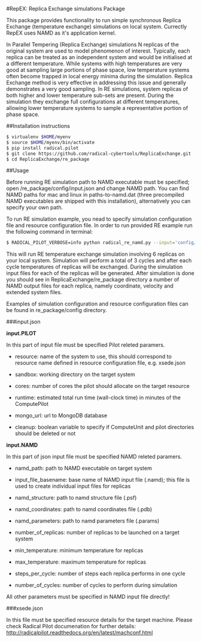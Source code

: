#RepEX: Replica Exchange simulations Package

This package provides functionality to run simple synchronous Replica Exchange (temperature exchange) simulations on local system. Currectly RepEX uses NAMD as it's application kernel.   

In Parallel Tempering (Replica Exchange) simulations N replicas of the original system are used to model phenomenon of interest. Typically, each replica can be treated as an independent system and would be initialised at a different temperature. While systems with high temperatures are very good at  sampling large portions of phase space, low temperature systems often become trapped in local energy minima during the simulation. Replica Exchange method is very effective in addressing this issue and generally demonstrates a very good sampling. In RE simulations, system replicas of both higher and lower temperature sub-sets are present. During the simulation they exchange full configurations at different temperatures, allowing lower temperature systems to sample a representative portion of phase space.


##Installation instructions

```bash
$ virtualenv $HOME/myenv 
$ source $HOME/myenv/bin/activate 
$ pip install radical.pilot
$ git clone https://github.com/radical-cybertools/ReplicaExchange.git 
$ cd ReplicaExchange/re_package 
```

##Usage

Before running RE simulation path to NAMD executable must be specified; open /re_package/config/input.json and change NAMD path. You can find NAMD paths for mac and linux in paths-to-namd.dat (three precompiled NAMD executables are shipped with this installation), alternatively you can specify your own path.

To run RE simulation example, you nead to specify simulation configuration file and resource configuration file. In order to run provided RE example run the following command in terminal: 

```bash
$ RADICAL_PILOT_VERBOSE=info python radical_re_namd.py --input='config/input.json' --resource='config/xsede.json'
```

This will run RE temperature exchange simulation involving 6 replicas on your local system. Simulation will perform a total of 3 cycles and after each cycle temperatures of replicas will be exchanged. During the simulation input files for each of the replicas will be generated. After simulation is done you should see in ReplicaExchange/re_package directory a number of NAMD output files for each replica, namely coordinate, velocity and extended system files. 

Examples of simulation configuration and resource configuration files can be found in re_package/config directory.  

###input.json 

**input.PILOT**

In this part of input file must be specified Pilot releted paramers. 

- resource: name of the system to use, this should correspond to resource name defined in resource configuration file, e.g. xsede.json  

- sandbox: working directory on the target system

- cores: number of cores the pilot should allocate on the target resource 

- runtime: estimated total run time (wall-clock time) in minutes of the ComputePilot

- mongo_url: url to MongoDB database

- cleanup: boolean variable to specify if ComputeUnit and pilot directories should be deleted or not  

**input.NAMD**

In this part of json input file must be specified NAMD releted paramers. 

- namd_path: path to NAMD executable on target system

- input_file_basename: base name of NAMD input file (.namd); this file is used to create individual input files for replicas 

- namd_structure: path to namd structure file (.psf)

- namd_coordinates: path to namd coordinates file (.pdb)

- namd_parameters: path to namd parameters file (.params) 

- number_of_replicas: number of replicas to be launched on a target system

- min_temperature: minimum temperature for replicas

- max_temperature: maximum temperature for replicas  

- steps_per_cycle: number of steps each replica performs in one cycle

- number_of_cycles: number of cycles to perform during simulation

All other parameters must be specified in NAMD input file directly!

###xsede.json 

In this file must be specified resource details for the target machine. Please check Radical Pilot documenation for further details: http://radicalpilot.readthedocs.org/en/latest/machconf.html 




